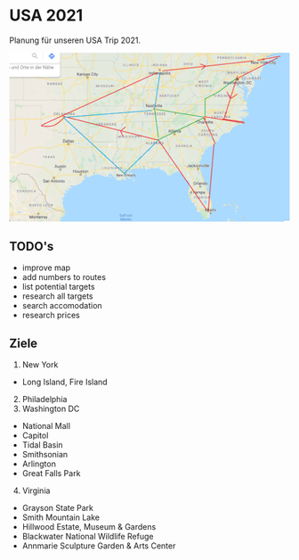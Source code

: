 # USA 2021
Planung für unseren USA Trip 2021.

![Route](Route.png?raw=true "Mögliche Route")

## TODO's
- improve map
- add numbers to routes
- list potential targets
- research all targets
- search accomodation
- research prices

## Ziele
1. New York
  - Long Island, Fire Island
2. Philadelphia
3. Washington DC
  - National Mall
  - Capitol
  - Tidal Basin
  - Smithsonian
  - Arlington
  - Great Falls Park
4. Virginia
  - Grayson State Park
  - Smith Mountain Lake 
  - Hillwood Estate, Museum & Gardens
  - Blackwater National Wildlife Refuge
  - Annmarie Sculpture Garden & Arts Center
  
